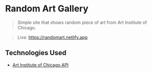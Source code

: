 # Random Art Gallery
> Simple site that shows random piece of art from Art Institute of Chicago.

> Live: https://randomart.netlify.app

## Technologies Used
- [Art Institute of Chicago API](https://api.artic.edu/docs/)
